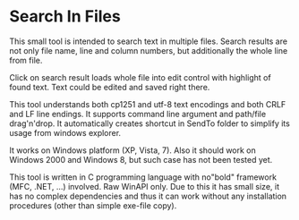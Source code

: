 Search In Files
===============

This small tool is intended to search text in multiple files.
Search results are not only file name, line and column numbers,
but additionally the whole line from file.

Click on search result loads whole file into edit control with highlight of found text.
Text could be edited and saved right there.

This tool understands both cp1251 and utf-8 text encodings and both CRLF and LF line endings.
It supports command line argument and path/file drag'n'drop.
It automatically creates shortcut in SendTo folder to simplify its usage from windows explorer.

It works on Windows platform (XP, Vista, 7).
Also it should work on Windows 2000 and Windows 8, but such case has not been tested yet.

This tool is written in C programming language with no"bold" framework (MFC, .NET, ...) involved.
Raw WinAPI only.
Due to this it has small size, it has no complex dependencies and thus it can work
without any installation procedures (other than simple exe-file copy).

